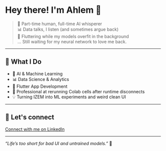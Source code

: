 # Hey there! I'm Ahlem 👋

> 🤖 Part-time human, full-time AI whisperer  
> 📊 Data talks, I listen (and sometimes argue back)  
> 📱 Fluttering while my models overfit in the background   
> ... Still waiting for my neural network to love me back.

---

## 🧠 What I Do

- 🧬 AI & Machine Learning
- 📊 Data Science & Analytics
- 📱 Flutter App Development
- 🧼 Professional at rerunning Colab cells after runtime disconnects
- 💡 Turning IZEM into ML experiments and weird clean UI

---


## 💬 Let's connect

[Connect with me on LinkedIn](https://www.linkedin.com/in/ahlem-taibi-6bb02232b/)



---

_“Life’s too short for bad UI and untrained models.”_ 🧃
